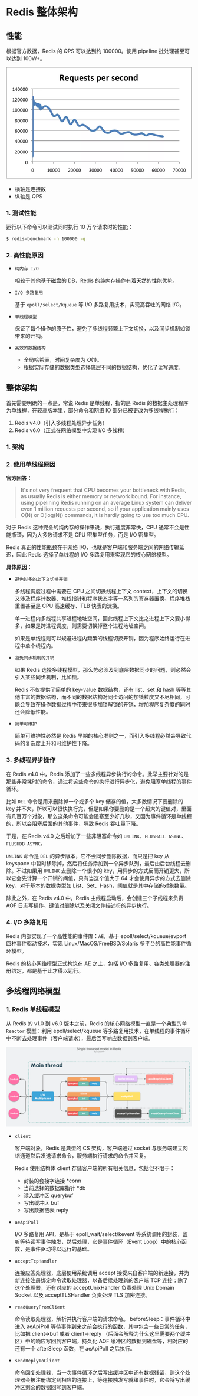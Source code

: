 # Redis 整体架构

## 性能

根据官方数据，Redis 的 QPS 可以达到约 100000。使用 pipeline 批处理甚至可以达到 100W+。

<img src="../../assets/redis_qps.webp" alt="redis qps" style="zoom: 80%;" />

- 横轴是连接数
- 纵轴是 QPS

### 1. 测试性能

运行以下命令可以测试同时执行 10 万个请求时的性能：

```sh
$ redis-benchmark -n 100000 -q
```

### 2. 高性能原因

- `纯内存 I/O`

  相较于其他基于磁盘的 DB，Redis 的纯内存操作有着天然的性能优势。

- `I/O 多路复用`

  基于 `epoll/select/kqueue` 等 I/O 多路复用技术，实现高吞吐的网络 I/O。

- `单线程模型`

  保证了每个操作的原子性，避免了多线程频繁上下文切换，以及同步机制如锁带来的开销。

- `高效的数据结构`

  - 全局哈希表，时间复杂度为 $O(1)$。
  - 根据实际存储的数据类型选择底层不同的数据结构，优化了读写速度。

## 整体架构

首先需要明确的一点是，常说 Redis 是单线程，指的是 Redis 的数据主处理程序为单线程，在较高版本里，部分命令和网络 IO 部分已被更改为多线程执行：

1. Redis v4.0（引入多线程处理异步任务）
2. Redis v6.0（正式在网络模型中实现 I/O 多线程）

### 1. 架构

### 2. 使用单线程原因

**官方回答：**

> It's not very frequent that CPU becomes your bottleneck with Redis, as usually Redis is either memory or network bound. For instance, using pipelining Redis running on an average Linux system can deliver even 1 million requests per second, so if your application mainly uses O(N) or O(log(N)) commands, it is hardly going to use too much CPU.

对于 Redis 这种完全的纯内存的操作来说，执行速度非常快，CPU 通常不会是性能瓶颈，因为大多数请求不是 CPU 密集型任务，而是 I/O 密集型。

Redis 真正的性能瓶颈在于网络 I/O，也就是客户端和服务端之间的网络传输延迟，因此 Redis 选择了单线程的 I/O 多路复用来实现它的核心网络模型。

**具体原因：**

- `避免过多的上下文切换开销`

  多线程调度过程中需要在 CPU 之间切换线程上下文 context，上下文的切换又涉及程序计数器、堆栈指针和程序状态字等一系列的寄存器置换、程序堆栈重置甚至是 CPU 高速缓存、TLB 快表的汰换。

  单一进程内多线程共享进程地址空间，因此线程上下文比之进程上下文要小得多，如果是跨进程调度，则需要切换掉整个进程地址空间。

  如果是单线程则可以规避进程内频繁的线程切换开销，因为程序始终运行在进程中单个线程内。

- `避免同步机制的开销`

  如果 Redis 选择多线程模型，那么势必涉及到底层数据同步的问题，则必然会引入某些同步机制，比如锁。

  Redis 不仅提供了简单的 key-value 数据结构，还有 list、set 和 hash 等等其他丰富的数据结构，而不同的数据结构对同步访问的加锁粒度又不尽相同，可能会导致在操作数据过程中带来很多加锁解锁的开销，增加程序复杂度的同时还会降低性能。

- `简单可维护`

  简单可维护性必然是 Redis 早期的核心准则之一，而引入多线程必然会导致代码的复杂度上升和可维护性下降。

### 3. 多线程异步操作

在 Redis v4.0 中，Redis 添加了一些多线程异步执行的命令。此举主要针对的是那些非常耗时的命令，通过将这些命令的执行进行异步化，避免阻塞单线程的事件循环。

比如 `DEL` 命令是用来删除掉一个或多个 key 储存的值，大多数情况下要删除的 key 并不大，所以可以很快执行完，但是如果你要删的是一个超大的键值对，里面有几百万个对象，那么这条命令可能会阻塞至少好几秒，又因为事件循环是单线程的，所以会阻塞后面的其他事件，导致 Redis 吞吐量下降。

于是，在 Redis v4.0 之后增加了一些非阻塞命令如 `UNLINK`、`FLUSHALL ASYNC`、`FLUSHDB ASYNC`。

`UNLINK` 命令是 `DEL` 的异步版本，它不会同步删除数据，而只是把 key 从 keyspace 中暂时移除掉，然后将任务添加到一个异步队列，最后由后台线程去删除。不过如果用 `UNLINK` 去删除一个很小的 key，用异步的方式反而开销更大，所以它会先计算一个开销的阈值，只有当这个值大于 64 才会使用异步的方式去删除 key，对于基本的数据类型如 List、Set、Hash，阈值就是其中存储的对象数量。

除此之外，在 Redis v4.0 中，Redis 主线程启动后，会创建三个子线程来负责 AOF 日志写操作、键值对删除以及关闭文件描述符的异步执行。

### 4. I/O 多路复用

Redis 内部实现了一个高性能的事件库：`AE`，基于 epoll/select/kqueue/evport 四种事件驱动技术，实现 Linux/MacOS/FreeBSD/Solaris 多平台的高性能事件循环模型。

Redis 的核心网络模型正式构筑在 AE 之上，包括 I/O 多路复用、各类处理器的注册绑定，都是基于此才得以运行。

## 多线程网络模型

### 1. Redis 单线程模型

从 Redis 的 v1.0 到 v6.0 版本之前，Redis 的核心网络模型一直是一个典型的单 `Reactor` 模型：利用 epoll/select/kqueue 等多路复用技术，在单线程的事件循环中不断去处理事件（客户端请求），最后回写响应数据到客户端。

![Redis单线程模型](../../assets/Redis%E5%8D%95%E7%BA%BF%E7%A8%8B%E6%A8%A1%E5%9E%8B.png)

- `client`

  客户端对象，Redis 是典型的 CS 架构，客户端通过 socket 与服务端建立网络通道然后发送请求命令，服务端执行请求的命令并回复。

  Redis 使用结构体 client 存储客户端的所有相关信息，包括但不限于：

  - 封装的套接字连接 *conn
  - 当前选择的数据库指针 *db
  - 读入缓冲区 querybuf
  - 写出缓冲区 buf
  - 写出数据链表 reply

- `aeApiPoll`

  I/O 多路复用 API，是基于 epoll_wait/select/kevent 等系统调用的封装，监听等待读写事件触发，然后处理，它是事件循环（Event Loop）中的核心函数，是事件驱动得以运行的基础。

- `acceptTcpHandler`

  连接应答处理器，底层使用系统调用 accept 接受来自客户端的新连接，并为新连接注册绑定命令读取处理器，以备后续处理新的客户端 TCP 连接；除了这个处理器，还有对应的 acceptUnixHandler 负责处理 Unix Domain Socket 以及 acceptTLSHandler 负责处理 TLS 加密连接。

- `readQueryFromClient`

  命令读取处理器，解析并执行客户端的请求命令。
  beforeSleep：事件循环中进入 aeApiPoll 等待事件到来之前会执行的函数，其中包含一些日常的任务，比如把 client->buf 或者 client->reply （后面会解释为什么这里需要两个缓冲区）中的响应写回到客户端，持久化 AOF 缓冲区的数据到磁盘等，相对应的还有一个 afterSleep 函数，在 aeApiPoll 之后执行。

- `sendReplyToClient`

  命令回复处理器，当一次事件循环之后写出缓冲区中还有数据残留，则这个处理器会被注册绑定到相应的连接上，等连接触发写就绪事件时，它会将写出缓冲区剩余的数据回写到客户端。